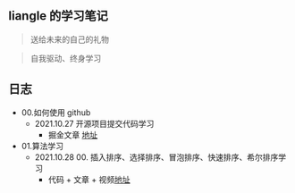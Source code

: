 ## liangle 的学习笔记

> 送给未来的自己的礼物

> 自我驱动、终身学习

## 日志

- 00.如何使用 github
  - 2021.10.27 开源项目提交代码学习
    - 掘金文章 [地址](https://juejin.cn/post/7025879447307829284/)
- 01.算法学习
  - 2021.10.28 00. 插入排序、选择排序、冒泡排序、快速排序、希尔排序学习
    - 代码 + 文章 + 视频[地址](https://www.bilibili.com/video/BV14r4y1C7q5)
